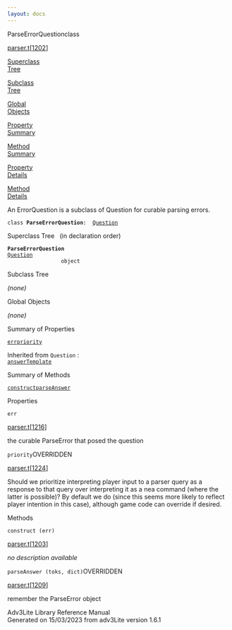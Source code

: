 ```yaml
---
layout: docs
---
```

<span class="title">ParseErrorQuestion</span><span class="type">class</span>

[parser.t](../file/parser.t.html)\[[1202](../source/parser.t.html#1202)\]

[Superclass  
Tree](#_SuperClassTree_)

[Subclass  
Tree](#_SubClassTree_)

[Global  
Objects](#_ObjectSummary_)

[Property  
Summary](#_PropSummary_)

[Method  
Summary](#_MethodSummary_)

[Property  
Details](#_Properties_)

[Method  
Details](#_Methods_)

<div class="fdesc">

An ErrorQuestion is a subclass of Question for curable parsing errors.

`class `**`ParseErrorQuestion`**` :   `[`Question`](../object/Question.html)

</div>

<span id="_SuperClassTree_"></span>

<div class="mjhd">

<span class="hdln">Superclass Tree</span>   (in declaration order)

</div>

**`ParseErrorQuestion`**  
[`Question`](../object/Question.html)  
`                 object`  
<span id="_SubClassTree_"></span>

<div class="mjhd">

<span class="hdln">Subclass Tree</span>  

</div>

*(none)* <span id="_ObjectSummary_"></span>

<div class="mjhd">

<span class="hdln">Global Objects</span>  

</div>

*(none)* <span id="_PropSummary_"></span>

<div class="mjhd">

<span class="hdln">Summary of Properties</span>  

</div>

[`err`](#err)[`priority`](#priority)

Inherited from `Question` :  
[`answerTemplate`](../object/Question.html#answerTemplate)

<span id="_MethodSummary_"></span>

<div class="mjhd">

<span class="hdln">Summary of Methods</span>  

</div>

[`construct`](#construct)[`parseAnswer`](#parseAnswer)



<span id="_Properties_"></span>

<div class="mjhd">

<span class="hdln">Properties</span>  

</div>

<span id="err"></span>

`err`

[parser.t](../file/parser.t.html)\[[1216](../source/parser.t.html#1216)\]

<div class="desc">

the curable ParseError that posed the question

</div>

<span id="priority"></span>

`priority`<span class="rem">OVERRIDDEN</span>

[parser.t](../file/parser.t.html)\[[1224](../source/parser.t.html#1224)\]

<div class="desc">

Should we prioritize interpreting player input to a parser query as a
response to that query over interpreting it as a nea command (where the
latter is possible)? By default we do (since this seems more likely to
reflect player intention in this case), although game code can override
if desired.

</div>

<span id="_Methods_"></span>

<div class="mjhd">

<span class="hdln">Methods</span>  

</div>

<span id="construct"></span>

`construct (err)`

[parser.t](../file/parser.t.html)\[[1203](../source/parser.t.html#1203)\]

<div class="desc">

*no description available*

</div>

<span id="parseAnswer"></span>

`parseAnswer (toks, dict)`<span class="rem">OVERRIDDEN</span>

[parser.t](../file/parser.t.html)\[[1209](../source/parser.t.html#1209)\]

<div class="desc">

remember the ParseError object

</div>

<div class="ftr">

Adv3Lite Library Reference Manual  
Generated on 15/03/2023 from adv3Lite version 1.6.1

</div>
